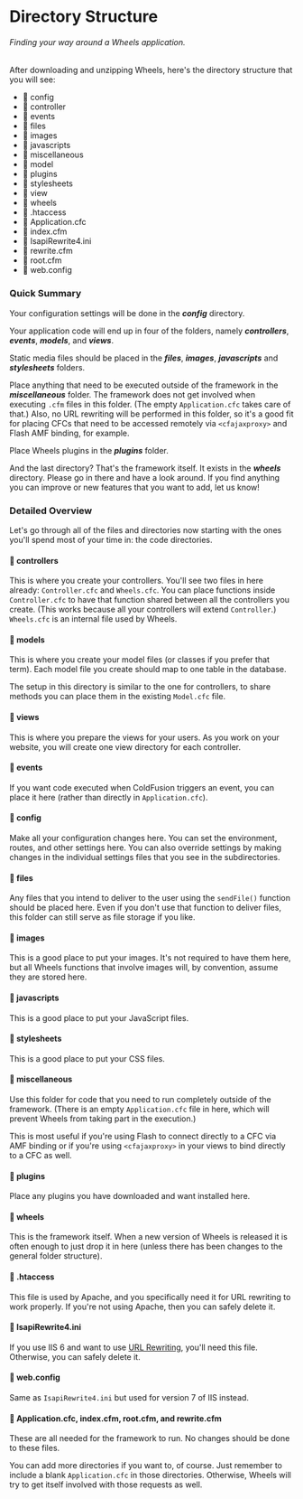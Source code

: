 # Directory Structure

###### Finding your way around a Wheels application.

After downloading and unzipping Wheels, here's the directory structure that you will see:

+ :open_file_folder: config
+ :open_file_folder: controller
+ :open_file_folder: events
+ :open_file_folder: files
+ :open_file_folder: images
+ :open_file_folder: javascripts
+ :open_file_folder: miscellaneous
+ :open_file_folder: model
+ :open_file_folder: plugins
+ :open_file_folder: stylesheets
+ :open_file_folder: view
+ :open_file_folder: wheels
+ :page_facing_up: .htaccess
+ :page_facing_up: Application.cfc
+ :page_facing_up: index.cfm
+ :page_facing_up: IsapiRewrite4.ini
+ :page_facing_up: rewrite.cfm
+ :page_facing_up: root.cfm
+ :page_facing_up: web.config

### Quick Summary
Your configuration settings will be done in the **_config_** directory.

Your application code will end up in four of the folders, namely **_controllers_**, **_events_**, **_models_**, and **_views_**.

Static media files should be placed in the **_files_**, **_images_**, **_javascripts_** and **_stylesheets_** folders.

Place anything that need to be executed outside of the framework in the **_miscellaneous_** folder. The framework does not get involved when executing `.cfm` files in this folder. (The empty `Application.cfc` takes care of that.) Also, no URL rewriting will be performed in this folder, so it's a good fit for placing CFCs that need to be accessed remotely via `<cfajaxproxy>` and Flash AMF binding, for example.

Place Wheels plugins in the **_plugins_** folder.

And the last directory? That's the framework itself. It exists in the **_wheels_** directory. Please go in there and have a look around. If you find anything you can improve or new features that you want to add, let us know!

### Detailed Overview
Let's go through all of the files and directories now starting with the ones you'll spend most of your time in: the code directories.

#### :open_file_folder: controllers
This is where you create your controllers. You'll see two files in here already: `Controller.cfc` and `Wheels.cfc`. You can place functions inside `Controller.cfc` to have that function shared between all the controllers you create. (This works because all your controllers will extend `Controller`.) `Wheels.cfc` is an internal file used by Wheels.

#### :open_file_folder: models
This is where you create your model files (or classes if you prefer that term). Each model file you create should map to one table in the database.

The setup in this directory is similar to the one for controllers, to share methods you can place them in the existing `Model.cfc` file.

#### :open_file_folder: views
This is where you prepare the views for your users. As you work on your website, you will create one view directory for each controller.

#### :open_file_folder: events
If you want code executed when ColdFusion triggers an event, you can place it here (rather than directly in `Application.cfc`).

#### :open_file_folder: config
Make all your configuration changes here. You can set the environment, routes, and other settings here. You can also override settings by making changes in the individual settings files that you see in the subdirectories.

#### :open_file_folder: files
Any files that you intend to deliver to the user using the `sendFile()` function should be placed here. Even if you don't use that function to deliver files, this folder can still serve as file storage if you like.

#### :open_file_folder: images
This is a good place to put your images. It's not required to have them here, but all Wheels functions that involve images will, by convention, assume they are stored here.

#### :open_file_folder: javascripts
This is a good place to put your JavaScript files.

#### :open_file_folder: stylesheets
This is a good place to put your CSS files.

#### :open_file_folder: miscellaneous
Use this folder for code that you need to run completely outside of the framework. (There is an empty `Application.cfc` file in here, which will prevent Wheels from taking part in the execution.)

This is most useful if you're using Flash to connect directly to a CFC via AMF binding or if you're using `<cfajaxproxy>` in your views to bind directly to a CFC as well.

#### :open_file_folder: plugins
Place any plugins you have downloaded and want installed here.

#### :open_file_folder: wheels
This is the framework itself. When a new version of Wheels is released it is often enough to just drop it in here (unless there has been changes to the general folder structure).

#### :page_facing_up: .htaccess
This file is used by Apache, and you specifically need it for URL rewriting to work properly. If you're not using Apache, then you can safely delete it.

#### :page_facing_up: IsapiRewrite4.ini
If you use IIS 6 and want to use [URL Rewriting][1], you'll need this file. Otherwise, you can safely delete it.

#### :page_facing_up: web.config
Same as `IsapiRewrite4.ini` but used for version 7 of IIS instead.

#### :page_facing_up: Application.cfc, index.cfm, root.cfm, and rewrite.cfm
These are all needed for the framework to run. No changes should be done to these files.

You can add more directories if you want to, of course. Just remember to include a blank `Application.cfc` in those directories. Otherwise, Wheels will try to get itself involved with those requests as well.

[1]: ../03-Handling-Requests-with-Controllers/11-URL-Rewriting.md
